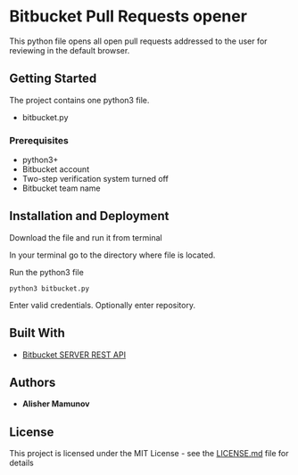 # Bitbucket Pull Requests opener

This python file opens all open pull requests addressed to the user for reviewing in the default browser. 

## Getting Started

The project contains one python3 file.
  - bitbucket.py

### Prerequisites

- python3+
- Bitbucket account
- Two-step verification system turned off
- Bitbucket team name


## Installation and Deployment

Download the file and run it from terminal

In your terminal go to the directory where file is located.

Run the python3 file
```
python3 bitbucket.py
```

Enter valid credentials.
Optionally enter repository.


## Built With

* [Bitbucket SERVER REST API](https://developer.atlassian.com/bitbucket/server/docs/latest/reference/rest-api.html) 

## Authors

* **Alisher Mamunov** 

## License

This project is licensed under the MIT License - see the [LICENSE.md](LICENSE.md) file for details


